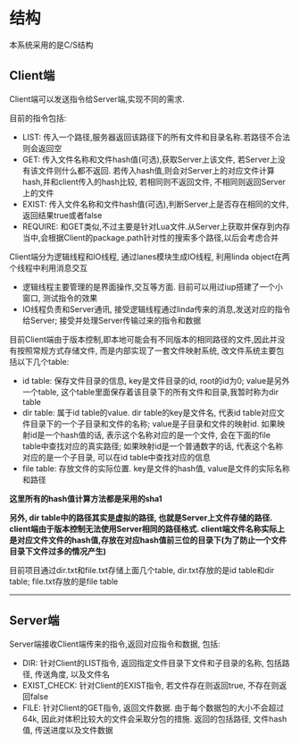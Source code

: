 # 结构

本系统采用的是C/S结构

## Client端
Client端可以发送指令给Server端,实现不同的需求.

目前的指令包括:

- LIST: 传入一个路径,服务器返回该路径下的所有文件和目录名称.若路径不合法则会返回空
- GET: 传入文件名称和文件hash值(可选),获取Server上该文件, 若Server上没有该文件则什么都不返回. 若传入hash值,则会对Server上的对应文件计算hash,并和client传入的hash比较, 若相同则不返回文件, 不相同则返回Server上的文件
- EXIST: 传入文件名称和文件hash值(可选),判断Server上是否存在相同的文件, 返回结果true或者false
- REQUIRE: 和GET类似,不过主要是针对Lua文件.从Server上获取并保存到内存当中,会根据Client的package.path针对性的搜索多个路径,以后会考虑合并

Client端分为逻辑线程和IO线程, 通过lanes模块生成IO线程, 利用linda object在两个线程中利用消息交互

- 逻辑线程主要管理的是界面操作,交互等方面. 目前可以用过iup搭建了一个小窗口, 测试指令的效果
- IO线程负责和Server通讯, 接受逻辑线程通过linda传来的消息,发送对应的指令给Server; 接受并处理Server传输过来的指令和数据

目前Client端由于版本控制,即本地可能会有不同版本的相同路径的文件,因此并没有按照常规方式存储文件, 而是内部实现了一套文件映射系统, 改文件系统主要包括以下几个table:

- id table: 保存文件目录的信息, key是文件目录的id, root的id为0; value是另外一个table, 这个table里面保存着该目录下的所有文件和目录,我暂时称为dir table
- dir table: 属于id table的value. dir table的key是文件名, 代表id table对应文件目录下的一个子目录和文件的名称; value是子目录和文件的映射id. 如果映射id是一个hash值的话, 表示这个名称对应的是一个文件, 会在下面的file table中查找对应的真实路径; 如果映射id是一个普通数字的话, 代表这个名称对应的是一个子目录, 可以在id table中查找对应的信息
- file table: 存放文件的实际位置. key是文件的hash值, value是文件的实际名称和路径

**这里所有的hash值计算方法都是采用的sha1**

**另外, dir table中的路径其实是虚拟的路径, 也就是Server上文件存储的路径. client端由于版本控制无法使用Server相同的路径格式. client端文件名称实际上是对应文件文件的hash值,存放在对应hash值前三位的目录下(为了防止一个文件目录下文件过多的情况产生)**

目前项目通过dir.txt和file.txt存储上面几个table, dir.txt存放的是id table和dir table; file.txt存放的是file table

****

## Server端

Server端接收Client端传来的指令,返回对应指令和数据, 包括:

- DIR: 针对Client的LIST指令, 返回指定文件目录下文件和子目录的名称, 包括路径, 传送角度, 以及文件名
- EXIST_CHECK: 针对Client的EXIST指令, 若文件存在则返回true, 不存在则返回false
- FILE: 针对Client的GET指令, 返回文件数据. 由于每个数据包的大小不会超过64k, 因此对体积比较大的文件会采取分包的措施. 返回的包括路径, 文件hash值, 传送进度以及文件数据


